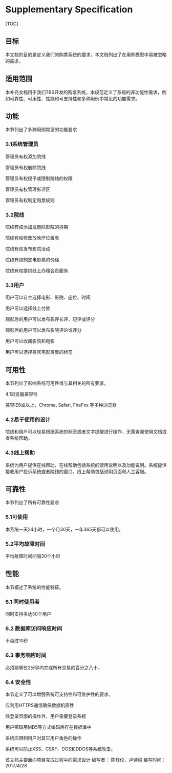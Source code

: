 # Supplementary Specification


[TOC]

## 目标

本文档的目的是定义我们的购票系统的要求，本文档列出了在用例模型中易被忽略的需求。

 

## 适用范围

本补充文档用于我们TBS开发的购票系统，本规范定义了系统的非功能性需求，例如可靠性、可用性、性能和可支持性和多种用例中常见的功能需求。

## 功能

本节列出了多种用例常见的功能要求

### 3.1系统管理员

管理员有权添加院线

管理员有权删除院线

管理员有权授予或限制院线的权限

管理员有权管理影评区

管理员有权制定购票规则

 

### 3.2院线

院线有权添加或删除影院的排期

院线有权修改放映厅位置表

院线有权发布影院活动

院线有权制定电影票的价格

院线有权提供线上办理会员服务

 

### 3.3用户

用户可以自主选择电影、影院、座位、时间

用户可以选择线上付款

观影后的用户可以发布影评长评、短评或评分

观影后的用户可以发布影院评论或评分

用户可以收藏影院和电影

用户可以选择喜欢电影类型的标签

 

## 可用性

本节列出了影响系统可用性或与其相关的所有要求。

4.1浏览器兼容性

兼容IE6或以上，Chrome, Safari, FireFox 等多种浏览器

 

### 4.2易于使用的设计

院线和用户可以轻易根据系统的标签或者文字提醒进行操作，无需查阅使用文档或者系统帮助。

 

### 4.3线上帮助

系统为用户提供在线帮助，在线帮助包括系统的使用说明以及功能说明。系统提供接收用户投诉系统或者院线的窗口。线上帮助包括说明页面和人工客服。

## 可靠性

本节列出了所有可靠性要求

 

### 5.1可使用

本系统一天24小时，一个月30天，一年365天都可以使用。

 

### 5.2平均故障时间

平均故障时间间隔30个小时

 

 

## 性能

本节概述了系统的性能特征。

 

### 6.1 同时使用者

同时支持多达50个用户

 

### 6.2 数据库访问响应时间

不超过10秒

 

### 6.3 事务响应时间

必须能够在2分钟内完成所有交易的百分之八十。

 

### 6.4 安全性

本节定义了可以增强系统可支持性和可维护性的要求。 

应利用HTTPS通信确保数据机密性

除登录页面的操作外，用户需要登录系统

用户密码用MD5等方式编码后存在数据库中

系统应限制用户对其它用户角色的操作

系统可以防止XSS、CSRF、DOS和DDOS等系统攻击。


该文档主要面向项目完成过程中的需求设计
编写者： 陈舒仪、卢诗娟
编写时间： 2017/4/28